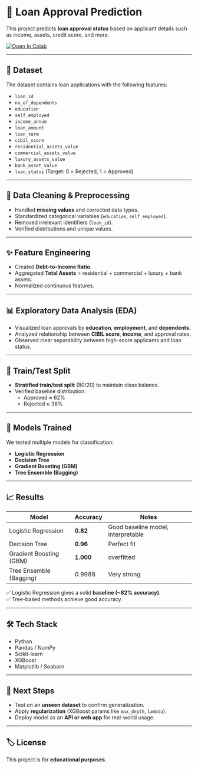 # 📑 Loan Approval Prediction  

This project predicts **loan approval status** based on applicant details such as income, assets, credit score, and more.  

[![Open In Colab](https://colab.research.google.com/assets/colab-badge.svg)](https://colab.research.google.com/github/YourUsername/Loan-Prediction-Project/blob/main/notebook.ipynb)

---

## 📂 Dataset  
The dataset contains loan applications with the following features:  

- `loan_id`  
- `no_of_dependents`  
- `education`  
- `self_employed`  
- `income_annum`  
- `loan_amount`  
- `loan_term`  
- `cibil_score`  
- `residential_assets_value`  
- `commercial_assets_value`  
- `luxury_assets_value`  
- `bank_asset_value`  
- `loan_status` (Target: 0 = Rejected, 1 = Approved)  

---

## 🧹 Data Cleaning & Preprocessing
- Handled **missing values** and corrected data types.  
- Standardized categorical variables (`education`, `self_employed`).  
- Removed irrelevant identifiers (`loan_id`).  
- Verified distributions and unique values.  

---

## ✨ Feature Engineering
- Created **Debt-to-Income Ratio**.  
- Aggregated **Total Assets** = residential + commercial + luxury + bank assets.  
- Normalized continuous features.  

---

## 📊 Exploratory Data Analysis (EDA)
- Visualized loan approvals by **education**, **employment**, and **dependents**.  
- Analyzed relationship between **CIBIL score**, **income**, and approval rates.  
- Observed clear separability between high-score applicants and loan status.  

---

## 🔁 Train/Test Split
- **Stratified train/test split** (80/20) to maintain class balance.  
- Verified baseline distribution:  
  - Approved ≈ 62%  
  - Rejected ≈ 38%  

---

## 🤖 Models Trained
We tested multiple models for classification:  

- **Logistic Regression**  
- **Decision Tree**  
- **Gradient Boosting (GBM)**    
- **Tree Ensemble (Bagging)**  

---

## 📈 Results

| Model                  | Accuracy | Notes |
|-------------------------|----------|-------|
| Logistic Regression     | **0.82** | Good baseline model, interpretable |
| Decision Tree           | **0.96** | Perfect fit|
| Gradient Boosting (GBM) | **1.000** | overfitted |
| Tree Ensemble (Bagging) | 0.9988   | Very strong |

✅ Logistic Regression gives a solid **baseline (~82% accuracy)**.  
✅ Tree-based methods achieve good accuracy.  

---

## 🛠 Tech Stack
- Python  
- Pandas / NumPy  
- Scikit-learn  
- XGBoost  
- Matplotlib / Seaborn  

---

## 🚀 Next Steps
- Test on an **unseen dataset** to confirm generalization.  
- Apply **regularization** (XGBoost params like `max_depth`, `lambda`).  
- Deploy model as an **API or web app** for real-world usage.  

---

## 🏷 License
This project is for **educational purposes**.  
